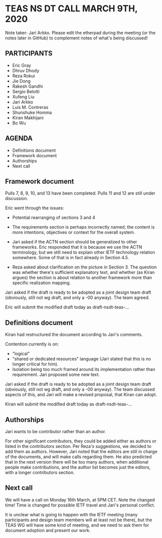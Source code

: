 # TEAS NS DT CALL MARCH 9TH, 2020

Note taker: Jari Arkko. Please edit the etherpad during the meeting (or the notes later in GitHub) to complement notes of what's being discussed!

## PARTICIPANTS

* Eric Gray
* Dhruv Dhody
* Reza Rokui
* Jie Dong
* Rakesh Gandhi
* Sergio Belotti
* Xufeng Liu
* Jari Arkko
* Luis M. Contreras
* Shunshuke Homma
* Kiran Makhijani
* Bo Wu

## AGENDA

* Definitions document
* Framework document
* Authorships
* Next call

## Framework document

Pulls 7, 8, 9, 10, and 13 have been completed. Pulls 11 and 12 are still under discussion.

Eric went through the issues:
    
* Potential rearranging of sections 3 and 4
    
* The requirements section is perhaps incorrectly named; the content is more intentions, objectives or context for the overall system.
    
* Jari asked if the ACTN section should be generalized to other frameworks. Eric responded that it is because we use the ACTN terminology, but we still need to explain other IETF technology relation somewhere. Some of that is in fact already in Section 4.5.
    
* Reza asked about clarification on the picture in Section 3. The question was whether there's sufficient explanatory text, and whether (as Kiran argues) the section is about relation to another framework more than specific realization mapping.
    
Jari asked if the draft is ready to be adopted as a joint design team draft (obviously, still not wg draft, and only a -00 anyway). The team agreed.

Eric will submit the modified draft today as draft-nsdt-teas-...

## Definitions document

Kiran had restructured the document according to Jari's comments.

Contention currently is on:

* "logical"
* "shared or dedicated resources" language (Jari stated that this is no longer critical for him).
* Isolation being too much framed around its implementation rather than requirement. Jari proposed some new text.

Jari asked if the draft is ready to be adopted as a joint design team draft (obviously, still not wg draft, and only a -00 anyway). The team discussed aspects of this, and Jari will make a revised proposal, that Kiran can adopt.

Kiran will submit the modified draft today as draft-nsdt-teas-...

## Authorships

Jari wants to be contributor rather than an author.

For other significant contributors, they could be added either as authors or listed in the contributors section. Per Reza's suggestions, we decided to add them as authors. However, Jari noted that the editors are still in charge of the documents, and will make calls regarding them. He also predicted that in the next version there will be too many authors, when additional people make contributions, and the author list becomes just the editors, with a longer contributors section.

## Next call

We will have a call on Monday 16th March, at 5PM CET. Note the changed time! Time is changed for possible IETF travel and Jari's personal conflict.

It is unclear what is going to happen with the IETF meeting (many participants and design team members will at least not be there), but the TEAS WG will have some kind of meeting, and we need to ask them for document adoption and present our work.


